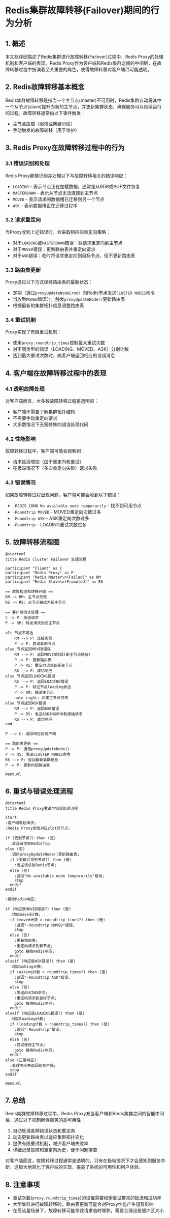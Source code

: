 # Redis集群故障转移(Failover)期间的行为分析

## 1. 概述

本文档详细描述了Redis集群进行故障转移(Failover)过程中，Redis Proxy的处理机制和客户端的表现。Redis Proxy作为客户端和Redis集群之间的中间层，在故障转移过程中扮演着至关重要的角色，使得故障转移对客户端尽可能透明。

## 2. Redis故障转移基本概念

Redis集群故障转移是指当一个主节点(master)不可用时，Redis集群自动将其中一个从节点(slave)提升为新的主节点，并更新集群状态，确保服务可以继续运行的过程。故障转移通常由以下事件触发：

- 主节点故障（崩溃或网络分区）
- 手动触发的故障转移（用于维护）

## 3. Redis Proxy在故障转移过程中的行为

### 3.1 错误识别和处理

Redis Proxy能够识别并处理以下与故障转移相关的错误响应：

- `LOADING` - 表示节点正在加载数据，通常是从RDB或AOF文件恢复
- `MASTERDOWN` - 表示从节点无法连接到主节点
- `MOVED` - 表示请求的数据槽已迁移到另一个节点
- `ASK` - 表示数据槽正在迁移过程中

### 3.2 请求重定向

当Proxy收到上述错误时，会采取相应的重定向策略：

- 对于`LOADING`或`MASTERDOWN`错误：将请求重定向到主节点
- 对于`MOVED`错误：更新路由表并重定向请求
- 对于`ASK`错误：临时将请求重定向到目标节点，但不更新路由表

### 3.3 路由表更新

Proxy通过以下方式保持路由表的最新状态：

- 定期（通过`proxyUpdateNodeCron`）向Redis节点发送`CLUSTER NODES`命令
- 当收到`MOVED`错误时，触发`proxyUpdateNode()`更新路由表
- 根据最新的集群拓扑信息调整路由表

### 3.4 重试机制

Proxy实现了有限重试机制：

- 使用`proxy.roundtrip_times`控制最大重试次数
- 对不同类型的错误（LOADING、MOVED、ASK）分别计数
- 达到最大重试次数时，向客户端返回相应的错误消息

## 4. 客户端在故障转移过程中的表现

### 4.1 透明故障处理

对客户端而言，大多数故障转移过程是透明的：

- 客户端不需要了解集群拓扑结构
- 不需要手动重定向请求
- 大多数情况下无需特殊的错误处理代码

### 4.2 性能影响

故障转移过程中，客户端可能会观察到：

- 请求延迟增加（由于重定向和重试）
- 在极端情况下（多次重定向失败）请求失败

### 4.3 错误情况

如果故障转移过程出现问题，客户端可能会收到以下错误：

- `-REDIS_CONN No available node temporarily` - 找不到可用节点
- `-Roundtrip MOVED` - MOVED重定向次数过多
- `-Roundtrip ASK` - ASK重定向次数过多
- `-Roundtrip` - LOADING重试次数过多

## 5. 故障转移流程图

```plantuml
@startuml
title Redis Cluster Failover 处理流程

participant "Client" as C
participant "Redis Proxy" as P
participant "Redis Master\n(Failed)" as RM
participant "Redis Slave\n(Promoted)" as RS

== 故障检测和转移开始 ==
RM -> RM: 主节点失败
RS -> RS: 从节点被选为新主节点

== 客户端请求处理 ==
C -> P: 发送请求
P -> RM: 转发请求到旧主节点

alt 节点不可达
    RM --> P: 连接失败
    P -> P: 尝试其他节点
else 节点返回MOVED错误
    RM --> P: 返回MOVED错误(新主节点地址)
    P -> P: 更新路由表
    P -> RS: 重定向请求到新主节点
    RS --> P: 成功响应
else 节点返回LOADING错误
    RS --> P: 返回LOADING错误
    P -> P: 标记节点loading状态
    P -> RM: 尝试主节点
    note right: 如果主节点可用
else 节点返回ASK错误
    RM --> P: 返回ASK错误
    P -> RS: 发送ASKING命令和原始请求
    RS --> P: 成功响应
end

P --> C: 返回响应给客户端

== 路由表更新 ==
P -> P: 调用proxyUpdateNode()
P -> RS: 发送CLUSTER NODES命令
RS --> P: 返回最新集群信息
P -> P: 更新内部路由表

@enduml
```

## 6. 重试与错误处理流程

```plantuml
@startuml
title Redis Proxy重试与错误处理流程

start
:客户端发起请求;
:Redis Proxy查找对应slot的节点;

if (找到节点?) then (是)
  :发送请求到Redis节点;
else (否)
  :调用proxyUpdateNode()更新路由表;
  if (更新后找到节点?) then (是)
    :发送请求到Redis节点;
  else (否)
    :返回"No available node temporarily"错误;
    stop
  endif
endif

:接收Redis响应;

if (响应是MOVED错误?) then (是)
  :增加moved计数;
  if (moved计数 > roundtrip_times?) then (是)
    :返回"-Roundtrip MOVED"错误;
    stop
  else (否)
    :更新路由表;
    :重定向请求到新节点;
    goto 接收Redis响应;
  endif
elseif (响应是ASK错误?) then (是)
  :增加asking计数;
  if (asking计数 > roundtrip_times?) then (是)
    :返回"-Roundtrip ASK"错误;
    stop
  else (否)
    :发送ASKING命令;
    :重定向请求到目标节点;
    goto 接收Redis响应;
  endif
elseif (响应是LOADING错误?) then (是)
  :增加loading计数;
  if (loading计数 > roundtrip_times?) then (是)
    :返回"-Roundtrip"错误;
    stop
  else (否)
    :尝试使用主节点;
    goto 接收Redis响应;
  endif
else (正常响应)
  :处理响应并返回给客户端;
  stop
endif

@enduml
```

## 7. 总结

Redis集群故障转移过程中，Redis Proxy充当客户端和Redis集群之间的智能中间层，通过以下机制确保服务的高可用性：

1. 自动处理各种错误状态和重定向
2. 动态更新路由表以适应集群拓扑变化
3. 提供有限重试机制，减少客户端失败率
4. 详细记录故障和重定向历史，便于问题排查

对客户端而言，故障转移过程通常是透明的，只有在极端情况下才会感知到服务中断，这极大地简化了客户端的实现，提高了系统的可用性和用户体验。

## 8. 注意事项

- 重试次数(`proxy.roundtrip_times`)的设置需要权衡重试带来的延迟和成功率
- 大型集群进行故障转移时，路由表更新可能会对Proxy性能产生短暂影响
- 在高流量场景下，故障转移可能导致请求临时堆积，需要合理设置缓冲区大小 